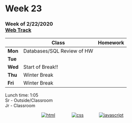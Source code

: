 <meta http-equiv="refresh" content="300"/>

# Week 23

### Week of 2/22/2020<br>[Web Track](/ap/curriculum/web)

|         | Class | Homework |
| ------- | ----- | -------- |
| **Mon** | Databases/SQL Review of HW |          |
| **Tue** |       |          |
| **Wed** | Start of Break!! |          |
| **Thu** | Winter Break |          |
| **Fri** | Winter Break |          |

Lunch time: 1:05  
Sr - Outside/Classroom  
Jr - Classroom

<div style="text-align:center">
<a href="https://www.w3schools.com/html" target="_blank"><img src="\ap\assets\img\html-icon.jpg" alt="html" style="padding: 0px 25px"></a> <a href="https://www.w3schools.com/css" target="_blank"><img src="\ap\assets\img\css-icon.jpg" alt="css" style="padding: 0px 25px"></a><a href="https://www.w3schools.com/js" target="_blank"><img src="\ap\assets\img\js-icon.jpg" alt="javascript" style="padding: 0px 25px"></a>
</div>
